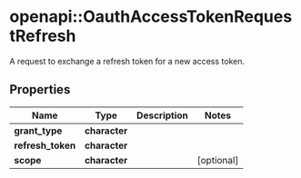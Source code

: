 # openapi::OauthAccessTokenRequestRefresh

A request to exchange a refresh token for a new access token.

## Properties
Name | Type | Description | Notes
------------ | ------------- | ------------- | -------------
**grant_type** | **character** |  | 
**refresh_token** | **character** |  | 
**scope** | **character** |  | [optional] 



